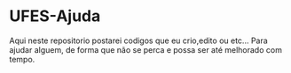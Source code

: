 # UFES-Ajuda

Aqui neste repositorio postarei codigos que eu crio,edito ou etc... Para ajudar alguem, de forma que não se perca e possa ser até melhorado com tempo.